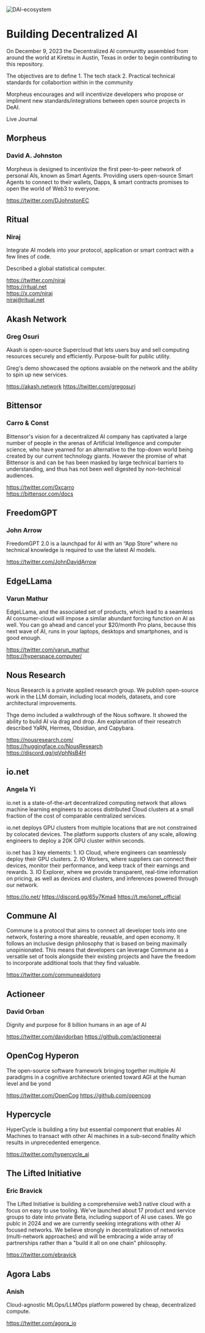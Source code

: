 
![DAI-ecosystem](https://github.com/DecentralizeAI/MRC/assets/76454555/d4be1474-3046-4fc3-8803-a880038b78aa)


# Building Decentralized AI

On December 9, 2023 the Decentralized AI communitty assembled from around the world at Kiretsu in Austin, Texas in order to begin contributing to this repository.

The objectives are to define
    1. The tech stack 
    2. Practical technical standards for collabortion within in the community

Morpheus encourages and will incentivize developers who propose or impliment new standards/integrations between open source projects in DeAI.

Live Journal


## Morpheus	

### David A. Johnston

Morpheus is designed to incentivize the first peer-to-peer network of personal AIs, known as Smart Agents. Providing users open-source Smart Agents to connect to their wallets, Dapps, & smart contracts promises to open the world of Web3 to everyone.	

https://twitter.com/DJohnstonEC


## Ritual	
### Niraj	

Integrate AI models into your protocol, application or smart contract with a few lines of code.	

Described a global statistical computer.

https://twitter.com/niraj<br>https://ritual.net<br>https://x.com/niraj<br>niraj@ritual.net

## Akash Network	
### Greg Osuri

Akash is open-source Supercloud that lets users buy and sell computing resources securely and efficiently. Purpose-built for public utility.

Greg's demo showcased the options avaiable on the network and the ability to spin up new services.

https://akash.network
https://twitter.com/gregosuri	

## Bittensor	
### Carro & Const

Bittensor's vision for a decentralized AI company has captivated a large number of people in the arenas of Artificial Intelligence and computer science, who have yearned for an alternative to the top-down world being created by our current technology giants. However the promise of what Bittensor is and can be has been masked by large technical barriers to understanding, and thus has not been well digested by non-technical audiences.

https://twitter.com/0xcarro<br>https://bittensor.com/docs

## FreedomGPT	
### John Arrow

FreedomGPT 2.0 is a launchpad for AI with an “App Store” where no technical knowledge is required to use the latest AI models.

https://twitter.com/JohnDavidArrow

## EdgeLLama
### Varun Mathur

EdgeLLama, and the associated set of products, which lead to a seamless AI consumer-cloud will impose a similar abundant forcing function on AI as well. You can go ahead and cancel your $20/month Pro plans, because this next wave of AI, runs in your laptops, desktops and smartphones, and is good enough. 

https://twitter.com/varun_mathur<br>https://hyperspace.computer/<br>


## Nous Research

Nous Research is a private applied research group. We publish open-source work in the LLM domain, including local models, datasets, and core architectural improvements.

Thge demo included a walkthrough of the Nous software.  It showed the ability to build AI via drag and drop.  Am explanation of their reseatrch described YaRN, Hermes, Obsidian, and Capybara.

https://nousresearch.com/<br>https://huggingface.co/NousResearch<br>https://discord.gg/jqVphNsB4H

## io.net
### Angela Yi

io.net is a state-of-the-art decentralized computing network that allows machine learning engineers to access distributed Cloud clusters at a small fraction of the cost of comparable centralized services.

io.net deploys GPU clusters from multiple locations that are not constrained by colocated devices. The platform supports clusters of any scale, allowing engineers to deploy a 20K GPU cluster within seconds.

io.net has 3 key elements: 
    1. IO Cloud, where engineers can seamlessly deploy their GPU clusters.
    2. IO Workers, where suppliers can connect their devices, monitor their performance, and keep track of their earnings and rewards.
    3. IO Explorer, where we provide transparent, real-time information on pricing, as well as devices and clusters, and inferences powered through our network.

https://io.net/
https://discord.gg/65y7Kma4
https://t.me/ionet_official


## Commune AI

Commune is a protocol that aims to connect all developer tools into one network, fostering a more shareable, reusable, and open economy. It follows an inclusive design philosophy that is based on being maximally unopinionated. This means that developers can leverage Commune as a versatile set of tools alongside their existing projects and have the freedom to incorporate additional tools that they find valuable.

https://twitter.com/communeaidotorg

## Actioneer
### David Orban	

Dignity and purpose for 8 billion humans in an age of AI

https://twitter.com/davidorban
https://github.com/actioneerai	

## OpenCog Hyperon

The open-source software framework bringing together multiple AI paradigms in a cognitive architecture oriented toward AGI at the human level and be yond

https://twitter.com/OpenCog	
https://github.com/opencog

## Hypercycle

HyperCycle is building a tiny but essential component that enables AI Machines to transact with other AI machines in a sub-second finality which results in unprecedented emergence.

https://twitter.com/hypercycle_ai

## The Lifted Initiative

### Eric Bravick

The Lifted Initiative is building a comprehensive web3 native cloud with a focus on easy to use tooling.  We've launched about 17 product and service groups to date into private Beta, including support of AI use cases.  We go publc in 2024 and we are currently seeking integrations with other AI focused networks.  We believe strongly in decentralization of networks (multi-network approaches) and will be embracing a wide array of partnerships rather than a "build it all on one chain" philosophy.

https://twitter.com/ebravick

## Agora Labs

### Anish

Cloud-agnostic MLOps/LLMOps platform powered by cheap, decentralized compute.	

https://twitter.com/agora_io